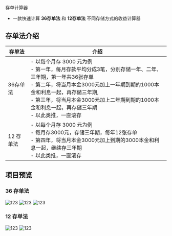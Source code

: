 
存单计算器
- 一款快速计算 **36存单法** 和 **12存单法** 不同存储方式的收益计算器

## 存单法介绍

| 存单法 | 介绍 |
|----------|----------|
| 36存单法  | - 以每个月存 3000 元为例<br> - 第一年，每月存款平均分成3笔，分别存储一年、二年、三年期，第一年共36张存单<br> - 第二年，将当月本金3000元加上一年期到期的1000本金和利息一起，再存储三年期,<br> - 第三年，将当月本金3000元加上二年期到期的1000本金和利息一起，再存储三年期<br> - 以此类推，一直滚存  |
| 12 存单法  | - 以每个月存 3000 元为例<br>- 每月存3000元，存储三年期，每年12张存单<br>- 第四年，将当月本金3000元加上到期的3000本金和利息一起，继续存三年期<br>- 以此类推，一直滚存  |

## 项目预览

### 36 存单法
![123](./docs/image/36.jpg)
![123](./docs/image/36result.jpg) 
![123](./docs/image/detail.jpg)

### 12 存单法

![123](./docs/image/12.jpg)
![123](./docs/image/12result.jpg)


